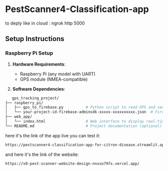 # PestScanner4-Classification-app

to deply like in cloud :
ngrok http 5000


## Setup Instructions

### Raspberry Pi Setup

1. **Hardware Requirements**:
   - Raspberry Pi (any model with UART)
   - GPS module (NMEA-compatible)

2. **Software Dependencies**:
```bash
   gps_tracking_project/
├── raspberry_pi/
│   ├── gps_to_firebase.py          # Python script to read GPS and send to Firebase
│   └── your-project-id-firebase-adminsdk-xxxxx-xxxxxxxxxx.json  # Firebase service account key
├── web_app/
│   └── index.html                  # Web interface to display real-time tracking
└── README.md                       # Project documentation (optional)
 ```
here it's the link of the app live you can test it: 
```bash
https://pestscanner4-classification-app-for-citron-disease.streamlit.app/
 ```
and here it's the link of the website:
```bash
https://v0-pest-scanner-website-design-nnxxo79fx.vercel.app/
 ```
